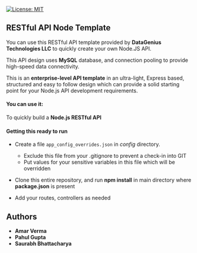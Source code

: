 [![License: MIT](https://img.shields.io/badge/License-MIT-yellow.svg)](https://opensource.org/licenses/MIT)

## RESTful API Node Template

You can use this RESTful API template provided by **DataGenius Technologies LLC** to quickly create your own Node.JS API.

This API design uses **MySQL** database, and connection pooling to provide high-speed data connectivity.

This is an **enterprise-level API template** in an ultra-light, Express based, structured and easy to follow design which can provide a solid starting point for your Node.js API development requirements.

#### You can use it:
To quickly build a **Node.js RESTful API**

#### Getting this ready to run
* Create a file `app_config_overrides.json` in *config* directory.
  * Exclude this file from your .gitignore to prevent a check-in into GIT
  * Put values for your sensitive variables in this file which will be overridden

* Clone this entire repository, and run **npm install** in main directory where **package.json** is present
* Add your routes, controllers as needed


## Authors
* **Amar Verma**
* **Pahul Gupta**
* **Saurabh Bhattacharya**
